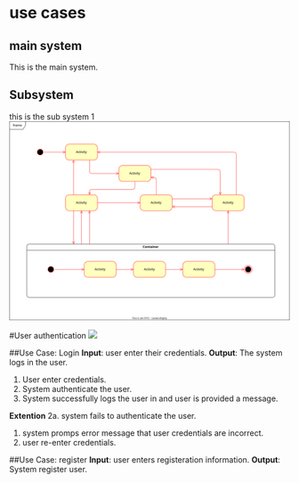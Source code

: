 
# use cases
## main system
This is the main system.

## Subsystem
this is the sub system 1
![](Subsystem.drawio.svg)

#User authentication
![](subsystem4.drawio.svg)

##Use Case: Login
**Input**: user enter their credentials.
**Output**: The system logs in the user.

1. User enter credentials.
2. System authenticate the user.
3. System successfully logs the user in and user is provided a message.

**Extention**
2a. system fails to authenticate the user.
  1. system promps error message that user credentials are incorrect.
  1. user re-enter credentials.
  
##Use Case: register
**Input**: user enters registeration information.
**Output**: System register user.

 